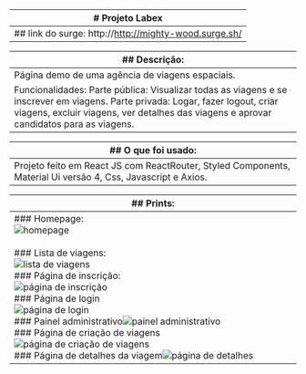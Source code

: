| # Projeto Labex                                       |
| ----------------------------------------------------- |
| ## link do surge: http://http://mighty-wood.surge.sh/ |

| ## Descrição:                                                |
| ------------------------------------------------------------ |
| Página demo de uma agência de viagens espaciais.             |
| Funcionalidades: Parte pública: Visualizar todas as viagens e se inscrever em viagens. Parte privada: Logar, fazer logout, criar viagens, excluir viagens, ver detalhes das viagens e aprovar candidatos para as viagens. |

| ## O que foi usado:                                          |
| ------------------------------------------------------------ |
| Projeto feito em React JS com ReactRouter, Styled Components, Material Ui versão 4, Css, Javascript e Axios. |

| ## Prints:                                                   |
| ------------------------------------------------------------ |
| ### Homepage: <br /> ![homepage](https://i.postimg.cc/HWqbBNgB/homelabex.png)<br /><br />### Lista de viagens:<br />![lista de viagens](https://i.postimg.cc/xCqL4D8F/labexlist.png)<br />### Página de inscrição:<br />![página de inscrição](https://i.postimg.cc/SKgWdNSM/labexapply.png)<br />### Página de login<br />![página de login](https://i.postimg.cc/TYbJx69z/labexlogin.png)<br />### Painel administrativo![painel administrativo](https://i.postimg.cc/52q5HSDp/labexadmin.png)<br />### Página de criação de viagens![página de criação de viagens](https://i.postimg.cc/hGDLV7Bn/createlabex.png)<br />### Página de detalhes da viagem![página de detalhes](https://i.postimg.cc/05MpGsLz/deatilslabex.png)<br /> |
